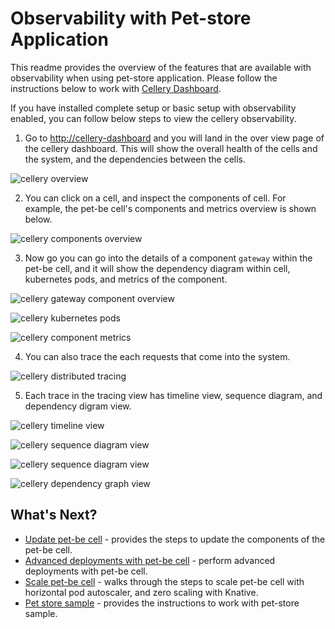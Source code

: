 # Observability with Pet-store Application

This readme provides the overview of the features that are available with observability when using pet-store application. 
Please follow the instructions below to work with [Cellery Dashboard](https://github.com/wso2/cellery/blob/v0.6.0/docs/cellery-observability.md#use-cellery-dashboard).

If you have installed complete setup or basic setup with observability enabled, you can follow below steps to view the cellery observability.

1) Go to [http://cellery-dashboard](http://cellery-dashboard) and you will land in the over view page of the cellery dashboard. 
This will show the overall health of the cells and the system, and the dependencies between the cells.

![cellery overview](../images/pet-store/cellery-observabiltiy-overview.png)

2) You can click on a cell, and inspect the components of cell. For example, the pet-be cell's components and metrics overview is shown below.

![cellery components overview](../images/pet-store/observe-overview-comp.png)

3) Now go you can go into the details of a component `gateway` within the pet-be cell, and it will show the dependency diagram within cell, kubernetes pods, and metrics of the component.

![cellery gateway component overview](../images/pet-store/gateway-comp-overview.png)

![cellery kubernetes pods](../images/pet-store/kubernetes-pods.png)

![cellery component metrics](../images/pet-store/comp-metrics.png)

4) You can also trace the each requests that come into the system. 

![cellery distributed tracing](../images/pet-store/distributed-trace-search.png)

5) Each trace in the tracing view has timeline view, sequence diagram, and dependency digram view. 

![cellery timeline view](../images/pet-store/timeline-trace.png)

![cellery sequence diagram view](../images/pet-store/sequence-diagram-1.png)

![cellery sequence diagram view](../images/pet-store/sequence-diagram-2.png)

![cellery dependency graph view](../images/pet-store/dependency-diagram-tarce.png)

## What's Next?
- [Update pet-be cell](component-patch-and-adv-deployment.md#cell-component-update) - provides the steps to update the components of the pet-be cell.
- [Advanced deployments with pet-be cell](component-patch-and-adv-deployment.md#blue-green-and-canary-deployment) - perform advanced deployments with pet-be cell.
- [Scale pet-be cell](scale-cell.md) - walks through the steps to scale pet-be cell with horizontal pod autoscaler, and zero scaling with Knative. 
- [Pet store sample](../../cells/pet-store/README.md) - provides the instructions to work with pet-store sample.
